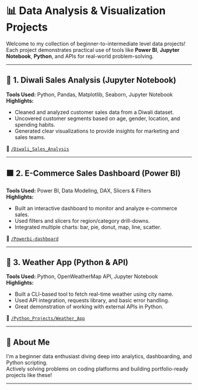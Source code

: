 # 📊 Data Analysis & Visualization Projects

Welcome to my collection of beginner-to-intermediate level data projects!  
Each project demonstrates practical use of tools like **Power BI**, **Jupyter Notebook**, **Python**, and APIs for real-world problem-solving.

---

## 🔶 1. Diwali Sales Analysis (Jupyter Notebook)

**Tools Used:** Python, Pandas, Matplotlib, Seaborn, Jupyter Notebook  
**Highlights:**
- Cleaned and analyzed customer sales data from a Diwali dataset.
- Uncovered customer segments based on age, gender, location, and spending habits.
- Generated clear visualizations to provide insights for marketing and sales teams.

📁 [`/Diwali_Sales_Analysis`](./Diwali_Sales_Analysis)

---

## 🟩 2. E-Commerce Sales Dashboard (Power BI)

**Tools Used:** Power BI, Data Modeling, DAX, Slicers & Filters  
**Highlights:**
- Built an interactive dashboard to monitor and analyze e-commerce sales.
- Used filters and slicers for region/category drill-downs.
- Integrated multiple charts: bar, pie, donut, map, line, scatter.

📁 [`/Powerbi-dashboard`](./Powerbi-dashboard)

---

## 🐍 3. Weather App (Python & API)

**Tools Used:** Python, OpenWeatherMap API, Jupyter Notebook  
**Highlights:**
- Built a CLI-based tool to fetch real-time weather using city name.
- Used API integration, requests library, and basic error handling.
- Great demonstration of working with external APIs in Python.

📁 [`/Python_Projects/Weather_App`](./Python_Projects/Weather_App)

---

## 🧠 About Me

I'm a beginner data enthusiast diving deep into analytics, dashboarding, and Python scripting.  
Actively solving problems on coding platforms and building portfolio-ready projects like these!

---

